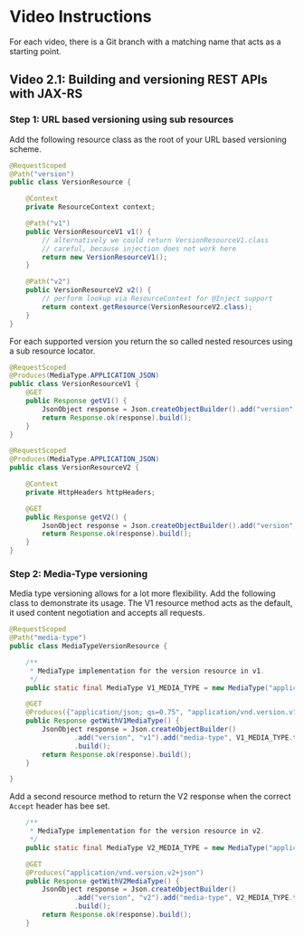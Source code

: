 # Video Instructions

For each video, there is a Git branch with a matching name that acts as a
starting point.

## Video 2.1: Building and versioning REST APIs with JAX-RS

### Step 1: URL based versioning using sub resources

Add the following resource class as the root of your URL based versioning scheme.
```java
@RequestScoped
@Path("version")
public class VersionResource {

    @Context
    private ResourceContext context;

    @Path("v1")
    public VersionResourceV1 v1() {
        // alternatively we could return VersionResourceV1.class
        // careful, because injection does not work here
        return new VersionResourceV1();
    }

    @Path("v2")
    public VersionResourceV2 v2() {
        // perform lookup via ResourceContext for @Inject support
        return context.getResource(VersionResourceV2.class);
    }
}
```

For each supported version you return the so called nested resources using a sub resource locator.
```java
@RequestScoped
@Produces(MediaType.APPLICATION_JSON)
public class VersionResourceV1 {
    @GET
    public Response getV1() {
        JsonObject response = Json.createObjectBuilder().add("version", "v1").build();
        return Response.ok(response).build();
    }
}

@RequestScoped
@Produces(MediaType.APPLICATION_JSON)
public class VersionResourceV2 {

    @Context
    private HttpHeaders httpHeaders;

    @GET
    public Response getV2() {
        JsonObject response = Json.createObjectBuilder().add("version", "v2").build();
        return Response.ok(response).build();
    }
}
```

### Step 2: Media-Type versioning

Media type versioning allows for a lot more flexibility. Add the following class to demonstrate its usage.
The V1 resource method acts as the default, it used content negotiation and accepts all requests.

```java
@RequestScoped
@Path("media-type")
public class MediaTypeVersionResource {

    /**
     * MediaType implementation for the version resource in v1.
     */
    public static final MediaType V1_MEDIA_TYPE = new MediaType("application", "vnd.version.v1+json");

    @GET
    @Produces({"application/json; qs=0.75", "application/vnd.version.v1+json; qs=1.0"})
    public Response getWithV1MediaType() {
        JsonObject response = Json.createObjectBuilder()
                .add("version", "v1").add("media-type", V1_MEDIA_TYPE.toString())
                .build();
        return Response.ok(response).build();
    }

}
```

Add a second resource method to return the V2 response when the correct `Accept` header has bee set.
```java
    /**
     * MediaType implementation for the version resource in v2.
     */
    public static final MediaType V2_MEDIA_TYPE = new MediaType("application", "vnd.version.v2+json");

    @GET
    @Produces("application/vnd.version.v2+json")
    public Response getWithV2MediaType() {
        JsonObject response = Json.createObjectBuilder()
                .add("version", "v2").add("media-type", V2_MEDIA_TYPE.toString())
                .build();
        return Response.ok(response).build();
    }
```
